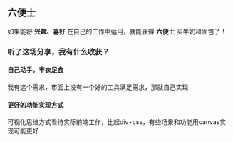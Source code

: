 ## 六便士
如果能将 **兴趣、喜好** 在自己的工作中运用，就能获得 **六便士** 买牛奶和面包了！


### 听了这场分享，我有什么收获？

#### 自己动手，丰衣足食

我有这个需求，市面上没有一个好的工具满足需求，那就自己实现

#### 更好的功能实现方式

可视化思维方式看待实际前端工作，比起div+css，有些场景和功能用canvas实现可能更好


